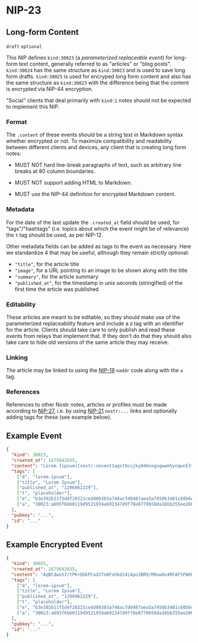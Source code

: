 NIP-23
======

Long-form Content
-----------------

`draft` `optional`

This NIP defines `kind:30023` (a _parameterized replaceable event_) for long-form text content, generally referred to as "articles" or "blog posts". `kind:30024` has the same structure as `kind:30023` and is used to save long form drafts. `kind:30025` is used for encryped long form content and also has the same structure as `kind:30023` with the difference being that the content is encrypted via NIP-44 encryption.

"Social" clients that deal primarily with `kind:1` notes should not be expected to implement this NIP.

### Format

The `.content` of these events should be a string text in Markdown syntax whether encrypted or not. To maximize compatibility and readability between different clients and devices, any client that is creating long form notes:

- MUST NOT hard line-break paragraphs of text, such as arbitrary line breaks at 80 column boundaries.

- MUST NOT support adding HTML to Markdown.

- MUST use the NIP-44 definition for encrypted Markdown content.

### Metadata

For the date of the last update the `.created_at` field should be used, for "tags"/"hashtags" (i.e. topics about which the event might be of relevance) the `t` tag should be used, as per NIP-12.

Other metadata fields can be added as tags to the event as necessary. Here we standardize 4 that may be useful, although they remain strictly optional:

- `"title"`, for the article title
- `"image"`, for a URL pointing to an image to be shown along with the title
- `"summary"`, for the article summary
- `"published_at"`, for the timestamp in unix seconds (stringified) of the first time the article was published

### Editability

These articles are meant to be editable, so they should make use of the parameterized replaceability feature and include a `d` tag with an identifier for the article. Clients should take care to only publish and read these events from relays that implement that. If they don't do that they should also take care to hide old versions of the same article they may receive.

### Linking

The article may be linked to using the [NIP-19](19.md) `naddr` code along with the `a` tag.

### References

References to other Nostr notes, articles or profiles must be made according to [NIP-27](27.md), i.e. by using [NIP-21](21.md) `nostr:...` links and optionally adding tags for these (see example below).

## Example Event

```json
{
  "kind": 30023,
  "created_at": 1675642635,
  "content": "Lorem [ipsum][nostr:nevent1qqst8cujky046negxgwwm5ynqwn53t8aqjr6afd8g59nfqwxpdhylpcpzamhxue69uhhyetvv9ujuetcv9khqmr99e3k7mg8arnc9] dolor sit amet, consectetur adipiscing elit, sed do eiusmod tempor incididunt ut labore et dolore magna aliqua. Ut enim ad minim veniam, quis nostrud exercitation ullamco laboris nisi ut aliquip ex ea commodo consequat. Duis aute irure dolor in reprehenderit in voluptate velit esse cillum dolore eu fugiat nulla pariatur. Excepteur sint occaecat cupidatat non proident, sunt in culpa qui officia deserunt mollit anim id est laborum.\n\nRead more at nostr:naddr1qqzkjurnw4ksz9thwden5te0wfjkccte9ehx7um5wghx7un8qgs2d90kkcq3nk2jry62dyf50k0h36rhpdtd594my40w9pkal876jxgrqsqqqa28pccpzu.",
  "tags": [
    ["d", "lorem-ipsum"],
    ["title", "Lorem Ipsum"],
    ["published_at", "1296962229"],
    ["t", "placeholder"],
    ["e", "b3e392b11f5d4f28321cedd09303a748acfd0487aea5a7450b3481c60b6e4f87", "wss://relay.example.com"],
    ["a", "30023:a695f6b60119d9521934a691347d9f78e8770b56da16bb255ee286ddf9fda919:ipsum", "wss://relay.nostr.org"]
  ],
  "pubkey": "...",
  "id": "..."
}
```

## Example Encrypted Event

```json
{
  "kind": 30025,
  "created_at": 1675642635,
  "content": "AqBCdwoS7/tPK+QGkPCadJTn8FxGkd24iApo3BR9/M0uw6n4RFAFSPAKKMgkzVMoRyR3ZS/aqATDFvoZJOkE9cPG/TAzmyZvr/WUIS8kLmuI1dCA+itFF6+ULZqbkWS0YcVU0j6UDvMBvVlGTzHz+UHzWYJLUq2LnlynJtFap5k8560+tBGtxi9Gx2NIycKgbOUv0gEqhfVzAwvg1IhTltfSwOeZXvDvd40rozONRxwq8hjKy+4DbfrO0iRtlT7G/eVEO9aJJnqagomFSkqCscttf/o6VeT2+A9JhcSxLmjcKFG3FEK3Try/WkarJa1jM3lMRQqVOZrzHAaLFW/5sXano6DqqC5ERD6CcVVsrny0tYN4iHHB8BHJ9zvjff0NjLGG/v5Wsy31+BwZA8cUlfAZ0f5EYRo9/vKSd8TV0wRb9DQ=",
  "tags": [
    ["d", "lorem-ipsum"],
    ["title", "Lorem Ipsum"],
    ["published_at", "1296962229"],
    ["t", "placeholder"],
    ["e", "b3e392b11f5d4f28321cedd09303a748acfd0487aea5a7450b3481c60b6e4f87", "wss://relay.example.com"],
    ["a", "30023:a695f6b60119d9521934a691347d9f78e8770b56da16bb255ee286ddf9fda919:ipsum", "wss://relay.nostr.org"]
  ],
  "pubkey": "...",
  "id": "..."
}
```
